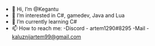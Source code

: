 - 👋 Hi, I’m @Kegantu
- 👀 I’m interested in C#, gamedev, Java and Lua
- 🌱 I’m currently learning C#
- 📫 How to reach me:
 -Discord - artem1290#8295 
 -Mail - kaluznijartem99@gmail.com


<!---
Kegantu/Kegantu is a ✨ special ✨ repository because its `README.md` (this file) appears on your GitHub profile.
You can click the Preview link to take a look at your changes.
--->
